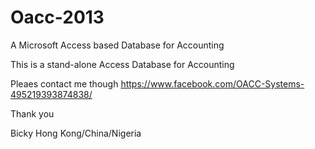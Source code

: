# Oacc-2013
A Microsoft Access based Database for Accounting

This is a stand-alone Access Database for Accounting

Pleaes contact me though https://www.facebook.com/OACC-Systems-495219393874838/ 

Thank you

Bicky Hong Kong/China/Nigeria
